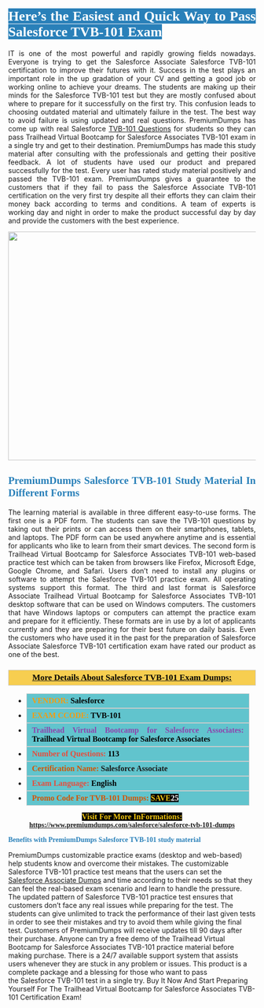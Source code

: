 <h1 style="text-align: justify;"><span style="color:#ffffff;"><span style="font-family:Georgia,serif;"><strong><span style="background-color:#2980b9;">Here’s the Easiest and Quick Way to Pass Salesforce TVB-101 Exam</span></strong></span></span></h1>

<p style="text-align: justify;">IT is one of the most powerful and rapidly growing fields nowadays. Everyone is trying to get the Salesforce Associate Salesforce TVB-101 certification to improve their futures with it. Success in the test plays an important role in the up gradation of your CV and getting a good job or working online to achieve your dreams. The students are making up their minds for the Salesforce TVB-101 test but they are mostly confused about where to prepare for it successfully on the first try. This confusion leads to choosing outdated material and ultimately failure in the test. The best way to avoid failure is using updated and real questions. PremiumDumps has come up with real Salesforce <a href="https://www.premiumdumps.com/salesforce/salesforce-tvb-101-dumps">TVB-101 Questions</a> for students so they can pass Trailhead Virtual Bootcamp for Salesforce Associates TVB-101 exam in a single try and get to their destination. PremiumDumps has made this study material after consulting with the professionals and getting their positive feedback. A lot of students have used our product and prepared successfully for the test. Every user has rated study material positively and passed the TVB-101 exam. PremiumDumps gives a guarantee to the customers that if they fail to pass the Salesforce Associate TVB-101 certification on the very first try despite all their efforts they can claim their money back according to terms and conditions. A team of experts is working day and night in order to make the product successful day by day and provide the customers with the best experience.</p>

<p style="text-align: center;"><a href="https://www.premiumdumps.com/salesforce/salesforce-tvb-101-dumps"><img alt="" src="https://i.imgur.com/KJGzbJ2.jpeg" style="width: 700px; height: 465px;" /></a></p>

<h2 style="text-align: justify;"><span style="color:#2980b9;"><span style="font-family:Georgia,serif;"><strong>PremiumDumps Salesforce TVB-101 Study Material In Different Forms</strong></span></span></h2>

<p style="text-align: justify;">The learning material is available in three different easy-to-use forms. The first one is a PDF form. The students can save the TVB-101 questions by taking out their prints or can access them on their smartphones, tablets, and laptops. The PDF form can be used anywhere anytime and is essential for applicants who like to learn from their smart devices. The second form is Trailhead Virtual Bootcamp for Salesforce Associates TVB-101 web-based practice test which can be taken from browsers like Firefox, Microsoft Edge, Google Chrome, and Safari. Users don’t need to install any plugins or software to attempt the Salesforce TVB-101 practice exam. All operating systems support this format. The third and last format is Salesforce Associate Trailhead Virtual Bootcamp for Salesforce Associates TVB-101 desktop software that can be used on Windows computers. The customers that have Windows laptops or computers can attempt the practice exam and prepare for it efficiently. These formats are in use by a lot of applicants currently and they are preparing for their best future on daily basis. Even the customers who have used it in the past for the preparation of Salesforce Associate Salesforce TVB-101 certification exam have rated our product as one of the best.</p>

<h3 style="background: #f7ce50; border: 1px solid rgb(204, 204, 204); padding: 5px 10px; text-align: center;"><span style="font-family:Georgia,serif;"><u><u><span style="color:#000000;"><span style="font-size:11pt"><span style="line-height:normal"><b><span style="font-size:13.0pt"><span cambria="">More Details About Salesforce TVB-101 Exam Dumps:</span></span></b></span></span></span></u></u></span></h3>

<ul>
	<li style="margin:0cm 10pt">
	<div style="background:#61c4cd; border: 1px solid rgb(204, 204, 204); padding: 5px 10px; text-align: justify;"><span style="font-family:Georgia,serif;"><span style="font-size:11pt"><span style="line-height:normal"><b><span style="font-size:12.0pt"><span new="" roman="" times=""><span style="color:#f39c12;">VENDOR:</span> <span style="color:#000000;">Salesforce</span></span></span></b></span></span></span></div>
	</li>
	<li style="margin:0cm 10pt">
	<div style="background: #61c4cd; border: 1px solid rgb(204, 204, 204); padding: 5px 10px; text-align: justify;"><span style="font-family:Georgia,serif;"><span style="font-size:11pt"><span style="line-height:normal"><b><span style="font-size:12.0pt"><span new="" roman="" times=""><span style="color:#f39c12;">EXAM CCODE:</span> <span style="color:#000000;">TVB-101</span></span></span></b></span></span></span></div>
	</li>
	<li style="margin:0cm 10pt">
	<div style="background: #61c4cd; border: 1px solid rgb(204, 204, 204); padding: 5px 10px; text-align: justify;"><span style="font-family:Georgia,serif;"><span style="font-size:11pt"><span style="line-height:normal"><b><span style="font-size:12.0pt"><span new="" roman="" times=""><span style="color:#8e44ad;">Trailhead Virtual Bootcamp for Salesforce Associates:</span> <span style="color:#000000;">Trailhead Virtual Bootcamp for Salesforce Associates</span></span></span></b></span></span></span></div>
	</li>
	<li style="margin:0cm 10pt">
	<div style="background: #61c4cd; border: 1px solid rgb(204, 204, 204); padding: 5px 10px;"><span style="font-family:Georgia,serif;"><span style="font-size:11pt"><span style="line-height:normal"><b><span style="font-size:12.0pt"><span new="" roman="" times=""><span style="color:#e74c3c;">Number of Questions:</span><span style="color:#000000;"><span style="color:#f1c40f;"> </span>113</span></span></span></b></span></span></span></div>
	</li>
	<li style="margin:0cm 10pt">
	<div style="background: #61c4cd; border: 1px solid rgb(204, 204, 204); padding: 5px 10px; text-align: justify;"><span style="font-family:Georgia,serif;"><span style="font-size:11pt"><span style="line-height:normal"><b><span style="font-size:12.0pt"><span new="" roman="" times=""><span style="color:#d35400;">Certification Name:</span> Salesforce Associate</span></span></b></span></span></span></div>
	</li>
	<li style="margin:0cm 10pt">
	<div style="background: #61c4cd; border: 1px solid rgb(204, 204, 204); padding: 5px 10px; text-align: justify;"><span style="font-family:Georgia,serif;"><span style="font-size:11pt"><span style="line-height:normal"><b><span style="font-size:12.0pt"><span new="" roman="" times=""><span style="color:#e74c3c;">Exam Language:</span> <span style="color:#000000;">English</span></span></span></b></span></span></span></div>
	</li>
	<li style="margin:0cm 10pt">
	<div style="background: #61c4cd; border: 1px solid rgb(204, 204, 204); padding: 5px 10px;"><span style="font-family:Georgia,serif;"><span style="font-size:11pt"><span style="line-height:normal"><b><span style="font-size:12.0pt"><span new="" roman="" times=""><span style="color:#d35400;">Promo Code For TVB-101 Dumps:</span><span style="color:#f1c40f;"> <span style="background-color:#000000;">SAVE</span></span><span style="color:#ffffff;"><span style="background-color:#000000;">25</span></span></span></span></b></span></span></span></div>
	</li>
</ul>

<p style="text-align: center;"><span style="font-family:Georgia,serif;"><strong><span style="font-size:16px;"><span style="color:#f1c40f;"><span style="background-color:#000000;">Visit For More InFormations:</span></span></span> <a href="https://www.premiumdumps.com/salesforce/salesforce-tvb-101-dumps">https://www.premiumdumps.com/salesforce/salesforce-tvb-101-dumps</a></strong></span></p>

<p><span style="color:#2980b9;"><span style="font-family:Georgia,serif;"><strong><strong><strong>Benefits with PremiumDumps Salesforce TVB-101 study material</strong></strong></strong></span></span></p>

<p>PremiumDumps customizable practice exams (desktop and web-based) help students know and overcome their mistakes. The customizable Salesforce TVB-101 practice test means that the users can set the <a href="https://www.premiumdumps.com/salesforce/salesforce-associate-dumps">Salesforce Associate Dumps</a> and time according to their needs so that they can feel the real-based exam scenario and learn to handle the pressure. The updated pattern of Salesforce TVB-101 practice test ensures that customers don’t face any real issues while preparing for the test. The students can give unlimited to track the performance of their last given tests in order to see their mistakes and try to avoid them while giving the final test. Customers of PremiumDumps will receive updates till 90 days after their purchase. Anyone can try a free demo of the Trailhead Virtual Bootcamp for Salesforce Associates TVB-101 practice material before making purchase. There is a 24/7 available support system that assists users whenever they are stuck in any problem or issues. This product is a complete package and a blessing for those who want to pass the Salesforce TVB-101 test in a single try. Buy It Now And Start Preparing Yourself For The Trailhead Virtual Bootcamp for Salesforce Associates TVB-101 Certification Exam!</p>
